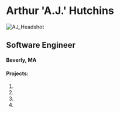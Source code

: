 # Arthur 'A.J.' Hutchins

![AJ_Headshot](https://user-images.githubusercontent.com/76659034/113482476-eb4cf480-946c-11eb-8bc5-aad14cba8543.jpg)

## Software Engineer
#### Beverly, MA


#### Projects:
1. 
2. 
3. 
4. 
